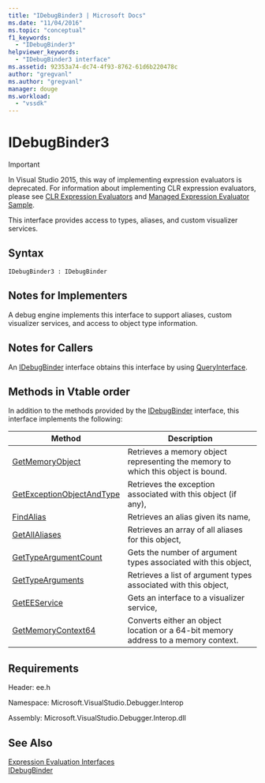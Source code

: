 ```yaml
---
title: "IDebugBinder3 | Microsoft Docs"
ms.date: "11/04/2016"
ms.topic: "conceptual"
f1_keywords: 
  - "IDebugBinder3"
helpviewer_keywords: 
  - "IDebugBinder3 interface"
ms.assetid: 92353a74-dc74-4f93-8762-61d6b220478c
author: "gregvanl"
ms.author: "gregvanl"
manager: douge
ms.workload: 
  - "vssdk"
---
```

# IDebugBinder3
> [!IMPORTANT]
>  In Visual Studio 2015, this way of implementing expression evaluators is deprecated. For information about implementing CLR expression evaluators, please see [CLR Expression Evaluators](https://github.com/Microsoft/ConcordExtensibilitySamples/wiki/CLR-Expression-Evaluators) and [Managed Expression Evaluator Sample](https://github.com/Microsoft/ConcordExtensibilitySamples/wiki/Managed-Expression-Evaluator-Sample).  
  
 This interface provides access to types, aliases, and custom visualizer services.  
  
## Syntax  
  
```  
IDebugBinder3 : IDebugBinder  
```  
  
## Notes for Implementers  
 A debug engine implements this interface to support aliases, custom visualizer services, and access to object type information.  
  
## Notes for Callers  
 An [IDebugBinder](../../../extensibility/debugger/reference/idebugbinder.md) interface obtains this interface by using [QueryInterface](/cpp/atl/queryinterface).  
  
## Methods in Vtable order  
 In addition to the methods provided by the [IDebugBinder](../../../extensibility/debugger/reference/idebugbinder.md) interface, this interface implements the following:  
  
|Method|Description|  
|------------|-----------------|  
|[GetMemoryObject](../../../extensibility/debugger/reference/idebugbinder3-getmemoryobject.md)|Retrieves a memory object representing the memory to which this object is bound.|  
|[GetExceptionObjectAndType](../../../extensibility/debugger/reference/idebugbinder3-getexceptionobjectandtype.md)|Retrieves the exception associated with this object (if any),|  
|[FindAlias](../../../extensibility/debugger/reference/idebugbinder3-findalias.md)|Retrieves an alias given its name,|  
|[GetAllAliases](../../../extensibility/debugger/reference/idebugbinder3-getallaliases.md)|Retrieves an array of all aliases for this object,|  
|[GetTypeArgumentCount](../../../extensibility/debugger/reference/idebugbinder3-gettypeargumentcount.md)|Gets the number of argument types associated with this object,|  
|[GetTypeArguments](../../../extensibility/debugger/reference/idebugbinder3-gettypearguments.md)|Retrieves a list of argument types associated with this object,|  
|[GetEEService](../../../extensibility/debugger/reference/idebugbinder3-geteeservice.md)|Gets an interface to a visualizer service,|  
|[GetMemoryContext64](../../../extensibility/debugger/reference/idebugbinder3-getmemorycontext64.md)|Converts either an object location or a 64-bit memory address to a memory context.|  
  
## Requirements  
 Header: ee.h  
  
 Namespace: Microsoft.VisualStudio.Debugger.Interop  
  
 Assembly: Microsoft.VisualStudio.Debugger.Interop.dll  
  
## See Also  
 [Expression Evaluation Interfaces](../../../extensibility/debugger/reference/expression-evaluation-interfaces.md)   
 [IDebugBinder](../../../extensibility/debugger/reference/idebugbinder.md)